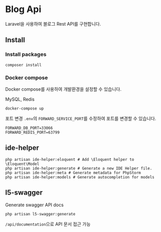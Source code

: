 # Blog Api

Laravel을 사용하여 블로그 Rest API를 구현합니다.

## Install

### Install packages

```shell
composer install
```

### Docker compose

Docker compose를 사용하여 개발환경을 설정할 수 있습니다.

MySQL, Redis

```shell
docker-compose up
```

포트 변경
`.env`의 `FORWARD_SERVICE_PORT`를 수정하여 포트를 변경할 수 있습니다.

```shell
FORWARD_DB_PORT=33066
FORWARD_REDIS_PORT=63799
```

## ide-helper

```shell
php artisan ide-helper:eloquent # Add \Eloquent helper to \Eloquent\Model
php artisan ide-helper:generate # Generate a new IDE Helper file.
php artisan ide-helper:meta # Generate metadata for PhpStorm
php artisan ide-helper:models # Generate autocompletion for models
```

## l5-swagger

Generate swagger API docs

```shell
php artisan l5-swagger:generate
```

`/api/documentation`으로 API 문서 접근 가능